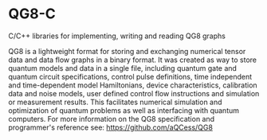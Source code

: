 # QG8-C
C/C++ libraries for implementing, writing and reading QG8 graphs 

QG8 is a lightweight format for storing and exchanging numerical tensor data and data flow graphs in a binary format. It was created as way to store quantum models and data in a single file, including quantum gate and quantum circuit specifications, control pulse definitions, time independent and time-dependent model Hamiltonians, device characteristics, calibration data and noise models, user defined control flow instructions and simulation or measurement results. This facilitates numerical simulation and optimization of quantum problems as well as interfacing with quantum computers. For more information on the QG8 specification and programmer's reference see: https://github.com/aQCess/QG8
